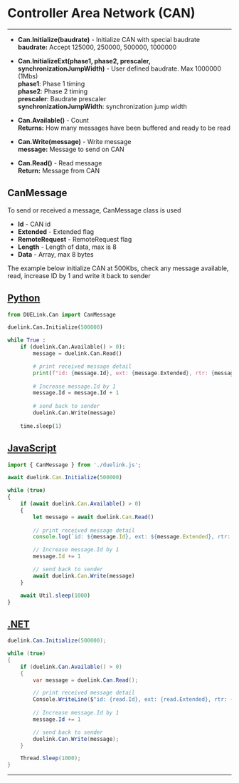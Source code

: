 # Controller Area Network (CAN)

---

- **Can.Initialize(baudrate)** - Initialize CAN with special baudrate <br>
**baudrate:**  Accept 125000, 250000, 500000, 1000000 <br>

- **Can.InitializeExt(phase1, phase2, prescaler, synchronizationJumpWidth)** - User defined baudrate. Max 1000000 (1Mbs)  <br>
**phase1**: Phase 1 timing <br>
**phase2**: Phase 2 timing <br>
**prescaler**: Baudrate prescaler <br>
**synchronizationJumpWidth**: synchronization jump width <br>

- **Can.Available()** - Count  <br>
**Returns:** How many messages have been buffered and ready to be read

- **Can.Write(message)** - Write message <br>
**message:** Message to send on CAN

- **Can.Read()** - Read message <br>
**Return:** Message from CAN

## CanMessage

To send or received a message, CanMessage class is used

- **Id** - CAN id <br>
- **Extended** - Extended flag  <br>
- **RemoteRequest** - RemoteRequest flag <br>
- **Length** - Length of data, max is 8 <br>
- **Data** - Array, max 8 bytes <br>

The example below initialize CAN at 500Kbs, check any message available, read, increase ID by 1 and write it back to sender

## [Python](#tab/py)
```py
from DUELink.Can import CanMessage

duelink.Can.Initialize(500000)

while True :
    if (duelink.Can.Available() > 0):    
        message = duelink.Can.Read()

        # print received message detail
        print(f"id: {message.Id}, ext: {message.Extended}, rtr: {message.RemoteRequest}, data: {message.Data[0]}, {message.Data[1]}, {message.Data[2]}, {message.Data[3]}, {message.Data[4]}, {message.Data[5]}, {message.Data[6]}, {message.Data[7]}")
        
        # Increase message.Id by 1
        message.Id = message.Id + 1
        
        # send back to sender
        duelink.Can.Write(message)
    
    time.sleep(1)

```

## [JavaScript](#tab/js)
```js
import { CanMessage } from './duelink.js';

await duelink.Can.Initialize(500000)

while (true) 
{
    if (await duelink.Can.Available() > 0)
    {
        let message = await duelink.Can.Read()
       
        // print received message detail
        console.log(`id: ${message.Id}, ext: ${message.Extended}, rtr: ${message.RemoteRequest}, data: ${message.Data[0]}, ${message.Data[1]}, ${message.Data[2]}, ${message.Data[3]}, ${message.Data[4]}, ${message.Data[5]}, ${message.Data[6]}, ${message.Data[7]}`)

        // Increase message.Id by 1
        message.Id += 1

        // send back to sender
        await duelink.Can.Write(message)
    }

    await Util.sleep(1000)
}
```

## [.NET](#tab/net)
```cs
duelink.Can.Initialize(500000);

while (true) 
{
    if (duelink.Can.Available() > 0)
    {
        var message = duelink.Can.Read();

        // print received message detail
        Console.WriteLine($"id: {read.Id}, ext: {read.Extended}, rtr: {read.RemoteRequest}, data: {read.Data[0]}, {read.Data[1]}, {read.Data[2]}, {read.Data[3]}, {read.Data[4]}, {read.Data[5]}, {read.Data[6]}, {read.Data[7]}");
        
        // Increase message.Id by 1
        message.Id += 1

        // send back to sender
        duelink.Can.Write(message);
    }

    Thread.Sleep(1000);
}
```

---